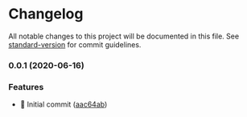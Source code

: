 # Changelog

All notable changes to this project will be documented in this file. See [standard-version](https://github.com/conventional-changelog/standard-version) for commit guidelines.

### 0.0.1 (2020-06-16)


### Features

* 🎸 Initial commit ([aac64ab](https://github.com/bcent92/frontend-test/commit/aac64ab9385caec9398caf86e538fc5f0ae7c652))
